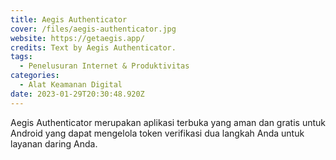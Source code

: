 ```yaml
---
title: Aegis Authenticator
cover: /files/aegis-authenticator.jpg
website: https://getaegis.app/
credits: Text by Aegis Authenticator.
tags:
  - Penelusuran Internet & Produktivitas
categories:
  - Alat Keamanan Digital
date: 2023-01-29T20:30:48.920Z
---
```

Aegis Authenticator merupakan aplikasi terbuka yang aman dan gratis untuk Android yang dapat mengelola token verifikasi dua langkah Anda untuk layanan daring Anda.